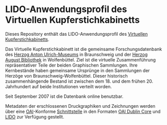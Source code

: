 LIDO-Anwendungsprofil des Virtuellen Kupferstichkabinetts
==

Dieses Repository enthält das LIDO-Anwendungsprofil des
[Virtuellen Kupferstichkabinetts](http://www.virtuelles-kupferstichkabinett.de).

Das Virtuelle Kupferstichkabinett ist die gemeinsame Forschungsdatenbank des
[Herzog Anton Ulrich-Museums](http://www.3landesmuseen.de/Herzog-Anton-Ulrich-Museum.304.0.html) in Braunschweig und der
[Herzog August Bibliothek](http://www.hab.de) in Wolfenbüttel. Ziel ist die virtuelle Zusammenführung repräsentativer
Teile der beiden Graphischen Sammlungen. Ihre Kernbestände haben gemeinsame Ursprünge in den Sammlungen der Herzöge von
Braunschweig-Wolfenbüttel. Dieser historisch zusammenhängende Bestand ist zwischen dem 18. und dem
frühen 20. Jahrhundert auf beide Institutionen verteilt worden.

Seit September 2007 ist die Datenbank online benutzbar.

Metadaten der erschlossenen Druckgraphiken und Zeichnungen werden über eine
[OAI](http://www.openarchives.org/OAI/openarchivesprotocol.html)-Konforme
[Schnittstelle](http://www.virtuelles-kupferstichkabinett.de/service/oai?verb=Identify) in den Formaten
[OAI Dublin Core](https://www.openarchives.org/OAI/openarchivesprotocol.html#dublincore) und
[LIDO](http://www.lido-schema.org) zur Verfügung gestellt.
